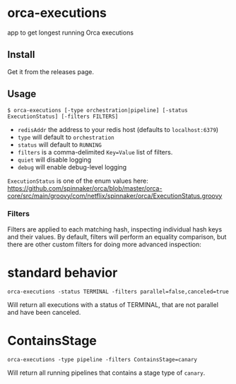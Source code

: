 # orca-executions

app to get longest running Orca executions

## Install

Get it from the releases page.

## Usage

```
$ orca-executions [-type orchestration|pipeline] [-status ExecutionStatus] [-filters FILTERS]
```

* `redisAddr` the address to your redis host (defaults to `localhost:6379`)
* `type` will default to `orchestration`
* `status` will default to `RUNNING`
* `filters` is a comma-delimited `Key=Value` list of filters.
* `quiet` will disable logging
* `debug` will enable debug-level logging

`ExecutionStatus` is one of the enum values here: https://github.com/spinnaker/orca/blob/master/orca-core/src/main/groovy/com/netflix/spinnaker/orca/ExecutionStatus.groovy

### Filters

Filters are applied to each matching hash, inspecting individual hash keys and
their values. By default, filters will perform an equality comparison, but there
are other custom filters for doing more advanced inspection:

# standard behavior

`orca-executions -status TERMINAL -filters parallel=false,canceled=true`

Will return all executions with a status of TERMINAL, that are not parallel and
have been canceled.

# ContainsStage

`orca-executions -type pipeline -filters ContainsStage=canary`

Will return all running pipelines that contains a stage type of `canary`.
